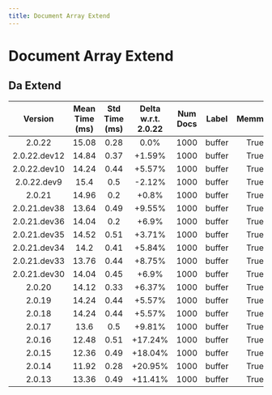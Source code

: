 ```yaml
---
title: Document Array Extend
---
```

# Document Array Extend

## Da Extend

| Version | Mean Time (ms) | Std Time (ms) | Delta w.r.t. 2.0.22 | Num Docs | Label | Memmap | Iterations |
| :---: | :---: | :---: | :---: | :---: | :---: | :---: | :---: |
| 2.0.22 | 15.08 | 0.28 | 0.0% | 1000 | buffer | True | 25 |
| 2.0.22.dev12 | 14.84 | 0.37 | +1.59% | 1000 | buffer | True | 25 |
| 2.0.22.dev10 | 14.24 | 0.44 | +5.57% | 1000 | buffer | True | 25 |
| 2.0.22.dev9 | 15.4 | 0.5 | -2.12% | 1000 | buffer | True | 25 |
| 2.0.21 | 14.96 | 0.2 | +0.8% | 1000 | buffer | True | 25 |
| 2.0.21.dev38 | 13.64 | 0.49 | +9.55% | 1000 | buffer | True | 25 |
| 2.0.21.dev36 | 14.04 | 0.2 | +6.9% | 1000 | buffer | True | 25 |
| 2.0.21.dev35 | 14.52 | 0.51 | +3.71% | 1000 | buffer | True | 25 |
| 2.0.21.dev34 | 14.2 | 0.41 | +5.84% | 1000 | buffer | True | 25 |
| 2.0.21.dev33 | 13.76 | 0.44 | +8.75% | 1000 | buffer | True | 25 |
| 2.0.21.dev30 | 14.04 | 0.45 | +6.9% | 1000 | buffer | True | 25 |
| 2.0.20 | 14.12 | 0.33 | +6.37% | 1000 | buffer | True | 25 |
| 2.0.19 | 14.24 | 0.44 | +5.57% | 1000 | buffer | True | 25 |
| 2.0.18 | 14.24 | 0.44 | +5.57% | 1000 | buffer | True | 25 |
| 2.0.17 | 13.6 | 0.5 | +9.81% | 1000 | buffer | True | 25 |
| 2.0.16 | 12.48 | 0.51 | +17.24% | 1000 | buffer | True | 25 |
| 2.0.15 | 12.36 | 0.49 | +18.04% | 1000 | buffer | True | 25 |
| 2.0.14 | 11.92 | 0.28 | +20.95% | 1000 | buffer | True | 25 |
| 2.0.13 | 13.36 | 0.49 | +11.41% | 1000 | buffer | True | 25 |
